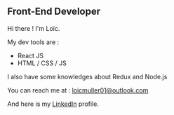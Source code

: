 ## Front-End Developer

Hi there ! I'm Loïc. 

My dev tools are : 
- React JS
- HTML / CSS / JS


I also have some knowledges about Redux and Node.js

You can reach me at : loicmuller01@outlook.com

And here is my [LinkedIn](https://www.linkedin.com/in/lo%C3%AFc-muller-984599203/) profile.


